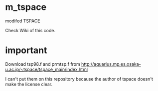 # m_tspace
modifed TSPACE

Check Wiki of this code.

# important 

Download tsp98.f and prmtsp.f from http://aquarius.mp.es.osaka-u.ac.jp/~tspace/tspace_main/index.html


I can't put them on this repository because the author of tspace doesn't make the license clear. 
